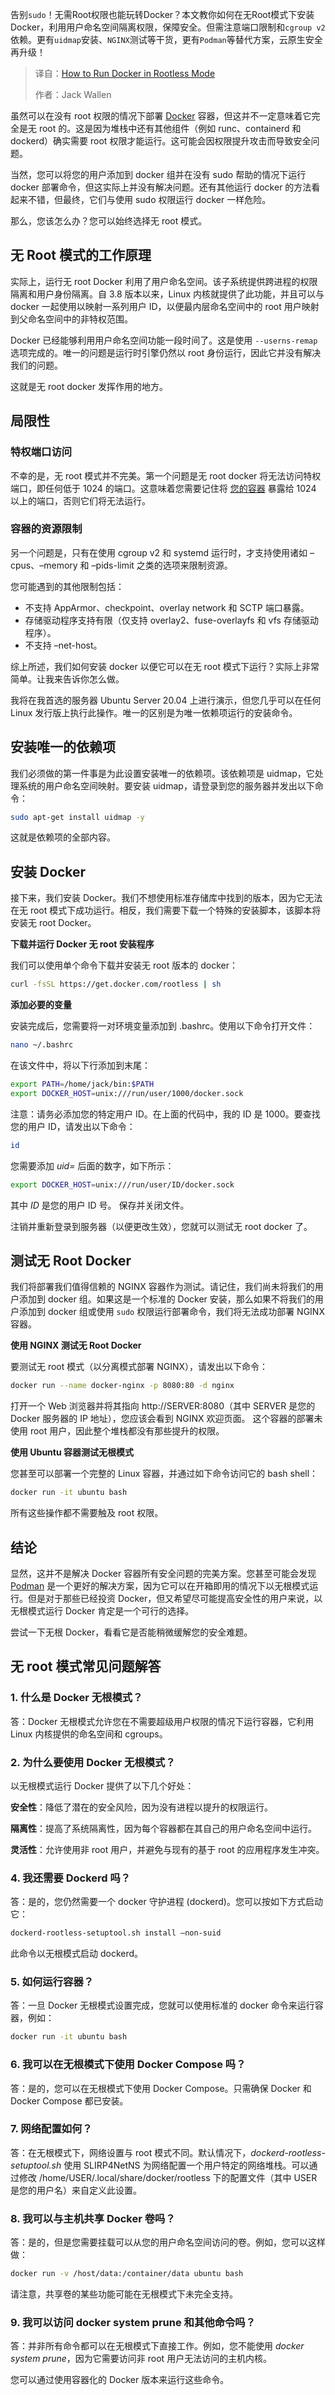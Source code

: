 
<!--
title: 如何在Rootless模式下运行Docker
cover: https://cdn.thenewstack.io/media/2022/03/14e8787f-flower-gf47577b05_640.jpg
summary: 告别sudo！无需Root权限也能玩转Docker？本文教你如何在无Root模式下安装Docker，利用用户命名空间隔离权限，保障安全。但需注意端口限制和 cgroup v2 依赖。更有uidmap安装、NGINX测试等干货，更有Podman等替代方案，云原生安全再升级！
-->

告别`sudo`！无需Root权限也能玩转Docker？本文教你如何在无Root模式下安装Docker，利用用户命名空间隔离权限，保障安全。但需注意端口限制和`cgroup v2`依赖。更有`uidmap`安装、`NGINX`测试等干货，更有`Podman`等替代方案，云原生安全再升级！

> 译自：[How to Run Docker in Rootless Mode](https://thenewstack.io/how-to-run-docker-in-rootless-mode/)
> 
> 作者：Jack Wallen

虽然可以在没有 root 权限的情况下部署 [Docker](https://www.docker.io/) 容器，但这并不一定意味着它完全是无 root 的。这是因为堆栈中还有其他组件（例如 runc、containerd 和 dockerd）确实需要 root 权限才能运行。这可能会因权限提升攻击而导致安全问题。

当然，您可以将您的用户添加到 docker 组并在没有 sudo 帮助的情况下运行 docker 部署命令，但这实际上并没有解决问题。还有其他运行 docker 的方法看起来不错，但最终，它们与使用 sudo 权限运行 docker 一样危险。

那么，您该怎么办？您可以始终选择无 root 模式。

## 无 Root 模式的工作原理

实际上，运行无 root Docker 利用了用户命名空间。该子系统提供跨进程的权限隔离和用户身份隔离。自 3.8 版本以来，Linux 内核就提供了此功能，并且可以与 docker 一起使用以映射一系列用户 ID，以便最内层命名空间中的 root 用户映射到父命名空间中的非特权范围。

Docker 已经能够利用用户命名空间功能一段时间了。这是使用 `--userns-remap` 选项完成的。唯一的问题是运行时引擎仍然以 root 身份运行，因此它并没有解决我们的问题。

这就是无 root docker 发挥作用的地方。

## 局限性

### 特权端口访问

不幸的是，无 root 模式并不完美。第一个问题是无 root docker 将无法访问特权端口，即任何低于 1024 的端口。这意味着您需要记住将 [您的容器](https://thenewstack.io/introduction-to-containers/) 暴露给 1024 以上的端口，否则它们将无法运行。

### 容器的资源限制

另一个问题是，只有在使用 cgroup v2 和 systemd 运行时，才支持使用诸如 –cpus、–memory 和 –pids-limit 之类的选项来限制资源。

您可能遇到的其他限制包括：

- 不支持 AppArmor、checkpoint、overlay network 和 SCTP 端口暴露。
- 存储驱动程序支持有限（仅支持 overlay2、fuse-overlayfs 和 vfs 存储驱动程序）。
- 不支持 –net-host。

综上所述，我们如何安装 docker 以便它可以在无 root 模式下运行？实际上非常简单。让我来告诉你怎么做。

我将在我首选的服务器 Ubuntu Server 20.04 上进行演示，但您几乎可以在任何 Linux 发行版上执行此操作。唯一的区别是为唯一依赖项运行的安装命令。

## 安装唯一的依赖项

我们必须做的第一件事是为此设置安装唯一的依赖项。该依赖项是 uidmap，它处理系统的用户命名空间映射。要安装 uidmap，请登录到您的服务器并发出以下命令：

```bash
sudo apt-get install uidmap -y
```

这就是依赖项的全部内容。

## 安装 Docker

接下来，我们安装 Docker。我们不想使用标准存储库中找到的版本，因为它无法在无 root 模式下成功运行。相反，我们需要下载一个特殊的安装脚本，该脚本将安装无 root Docker。

**下载并运行 Docker 无 root 安装程序**

我们可以使用单个命令下载并安装无 root 版本的 docker：

```bash
curl -fsSL https://get.docker.com/rootless | sh
```

**添加必要的变量**

安装完成后，您需要将一对环境变量添加到 .bashrc。使用以下命令打开文件：

```bash
nano ~/.bashrc
```

在该文件中，将以下行添加到末尾：

```bash
export PATH=/home/jack/bin:$PATH
export DOCKER_HOST=unix:///run/user/1000/docker.sock
```

注意：请务必添加您的特定用户 ID。在上面的代码中，我的 ID 是 1000。要查找您的用户 ID，请发出以下命令：

```bash
id
```

您需要添加 *uid=* 后面的数字，如下所示：

```bash
export DOCKER_HOST=unix:///run/user/ID/docker.sock
```

其中 *ID* 是您的用户 ID 号。
保存并关闭文件。

注销并重新登录到服务器（以便更改生效），您就可以测试无 root docker 了。

## 测试无 Root Docker

我们将部署我们值得信赖的 NGINX 容器作为测试。请记住，我们尚未将我们的用户添加到 docker 组。如果这是一个标准的 Docker 安装，那么如果不将我们的用户添加到 docker 组或使用 `sudo` 权限运行部署命令，我们将无法成功部署 NGINX 容器。

**使用 NGINX 测试无 Root Docker**

要测试无 root 模式（以分离模式部署 NGINX），请发出以下命令：

```bash
docker run --name docker-nginx -p 8080:80 -d nginx
```

打开一个 Web 浏览器并将其指向 http://SERVER:8080（其中 SERVER 是您的 Docker 服务器的 IP 地址），您应该会看到 NGINX 欢迎页面。
这个容器的部署未使用 root 用户，因此整个堆栈都没有那些提升的权限。

**使用 Ubuntu 容器测试无根模式**

您甚至可以部署一个完整的 Linux 容器，并通过如下命令访问它的 bash shell：

```bash
docker run -it ubuntu bash
```

所有这些操作都不需要触及 root 权限。

## 结论

显然，这并不是解决 Docker 容器所有安全问题的完美方案。您甚至可能会发现 [Podman](https://thenewstack.io/deploy-a-pod-on-centos-with-podman/) 是一个更好的解决方案，因为它可以在开箱即用的情况下以无根模式运行。但是对于那些已经投资 Docker，但又希望尽可能提高安全性的用户来说，以无根模式运行 Docker 肯定是一个可行的选择。

尝试一下无根 Docker，看看它是否能稍微缓解您的安全难题。

## 无 root 模式常见问题解答

### 1. 什么是 Docker 无根模式？

答：Docker 无根模式允许您在不需要超级用户权限的情况下运行容器，它利用 Linux 内核提供的命名空间和 cgroups。

### 2. 为什么要使用 Docker 无根模式？

以无根模式运行 Docker 提供了以下几个好处：

**安全性**：降低了潜在的安全风险，因为没有进程以提升的权限运行。

**隔离性**：提高了系统隔离性，因为每个容器都在其自己的用户命名空间中运行。

**灵活性**：允许使用非 root 用户，并避免与现有的基于 root 的应用程序发生冲突。

### 4. 我还需要 Dockerd 吗？

答：是的，您仍然需要一个 docker 守护进程 (dockerd)。您可以按如下方式启动它：

```bash
dockerd-rootless-setuptool.sh install –non-suid
```

此命令以无根模式启动 dockerd。

### 5. 如何运行容器？

答：一旦 Docker 无根模式设置完成，您就可以使用标准的 docker 命令来运行容器，例如：

```bash
docker run -it ubuntu bash
```

### 6. 我可以在无根模式下使用 Docker Compose 吗？

答：是的，您可以在无根模式下使用 Docker Compose。只需确保 Docker 和 Docker Compose 都已安装。

### 7. 网络配置如何？

答：在无根模式下，网络设置与 root 模式不同。默认情况下，*dockerd-rootless-setuptool.sh* 使用 SLIRP4NetNS 为网络配置一个用户特定的网络堆栈。可以通过修改 /home/USER/.local/share/docker/rootless 下的配置文件（其中 USER 是您的用户名）来自定义此设置。

### 8. 我可以与主机共享 Docker 卷吗？

答：是的，但是您需要挂载可以从您的用户命名空间访问的卷。例如，您可以这样做：

```bash
docker run -v /host/data:/container/data ubuntu bash
```

请注意，共享卷的某些功能可能在无根模式下未完全支持。

### 9. 我可以访问 docker system prune 和其他命令吗？

答：并非所有命令都可以在无根模式下直接工作。例如，您不能使用 *docker system prune*，因为它需要访问非 root 用户无法访问的主机内核。

您可以通过使用容器化的 Docker 版本来运行这些命令。